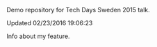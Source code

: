 Demo repository for Tech Days Sweden 2015 talk.

Updated 02/23/2016 19:06:23

Info about my feature.
